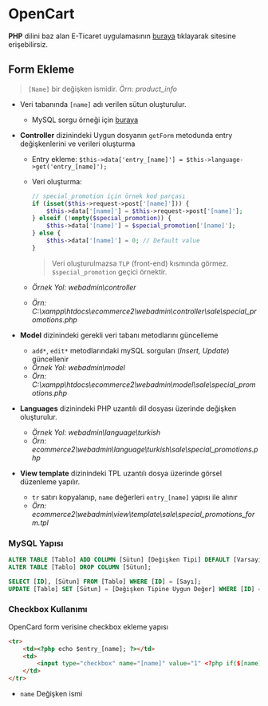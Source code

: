 # OpenCart

**PHP** dilini baz alan E-Ticaret uygulamasının [buraya](https://www.opencart.com/index.php?route=common/home) tıklayarak sitesine erişebilirsiz.

## Form Ekleme

> `[Name]` bir değişken ismidir. *Örn: product_info*

* Veri tabanında `[name]` adı verilen sütun oluşturulur.
  * MySQL sorgu örneği için [buraya](#MySQL%20Yapısı)

* **Controller** dizinindeki Uygun dosyanın `getForm` metodunda entry değişkenlerini ve verileri oluşturma
  * Entry ekleme: `$this->data['entry_[name]'] = $this->language->get('entry_[name]');`

  * Veri oluşturma:
    ```php
    // special_promotion için örnek kod parçası
    if (isset($this->request->post['[name]'])) {
        $this->data['[name]'] = $this->request->post['[name]'];
    } elseif (!empty($special_promotion)) {
        $this->data['[name]'] = $special_promotion['[name]'];
    } else {
        $this->data['[name]'] = 0; // Default value
    }
    ```
    > Veri oluşturulmazsa `TLP` (front-end) kısmında görmez. `$special_promotion` geçici örnektir.

  * *Örnek Yol: webadmin\controller*

  * *Örn: C:\xampp\htdocs\ecommerce2\webadmin\controller\sale\special_promotions.php*

* **Model** dizinindeki gerekli veri tabanı metodlarını güncelleme
  * `add*`, `edit*` metodlarındaki mySQL sorguları (*Insert, Update*) güncellenir
  * *Örnek Yol: webadmin\model*
  * *Örn: C:\xampp\htdocs\ecommerce2\webadmin\model\sale\special_promotions.php*

* **Languages** dizinindeki PHP uzantılı dil dosyası üzerinde değişken oluşturulur.
  * *Örnek Yol: webadmin\language\turkish*
  * *Örn: ecommerce2\webadmin\language\turkish\sale\special_promotions.php*

* **View template** dizinindeki TPL uzantılı dosya üzerinde görsel düzenleme yapılır.
  * `tr` satırı kopyalanıp, `name` değerleri `entry_[name]` yapısı ile alınır
  * *Örn: ecommerce2\webadmin\view\template\sale\special_promotions_form.tpl*

### MySQL Yapısı

```SQL
ALTER TABLE [Tablo] ADD COLUMN [Sütun] [Değişken Tipi] DEFAULT [Varsayılan Değeri] AFTER [Önceki Sütun];
ALTER TABLE [Tablo] DROP COLUMN [Sütun];

SELECT [ID], [Sütun] FROM [Tablo] WHERE [ID] = [Sayı];
UPDATE [Tablo] SET [Sütun] = [Değişken Tipine Uygun Değer] WHERE [ID] = [Sayı];
```

### Checkbox Kullanımı

OpenCard form verisine checkbox ekleme yapısı

```html
<tr>
    <td><?php echo $entry_[name]; ?></td>
    <td>
        <input type="checkbox" name="[name]" value="1" <?php if($[name]) echo 'checked="checked"'; ?> />
    </td>
</tr>
```

* `name` Değişken ismi
